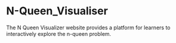 # N-Queen_Visualiser
The N Queen Visualizer website provides a platform for learners to interactively explore the n-queen problem.
